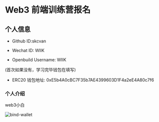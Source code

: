 # Web3 前端训练营报名

## 个人信息

* Github ID:skcvan

* Wechat ID: WIIK

* Openbuild Username: WIIK

(首次如果没有，学习完毕钱包在填写)

* ERC20 钱包地址: 0xE5b4A0cBC7F35b7AE4399603D1F4a2eE4A80c7f6
### 个人介绍

web3小白

![bind-wallet](https://github.com/skcvan/Web3-Frontend-Bootcamp/assets/149351153/a693e7df-1a43-4ce5-bcc8-e668dedd220b)
